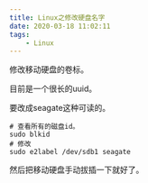 ```yaml
---
title: Linux之修改硬盘名字
date: 2020-03-18 11:02:11
tags:
	- Linux
---
```




修改移动硬盘的卷标。

目前是一个很长的uuid。

要改成seagate这种可读的。

```
# 查看所有的磁盘id。
sudo blkid 
# 修改
sudo e2label /dev/sdb1 seagate
```

然后把移动硬盘手动拔插一下就好了。


